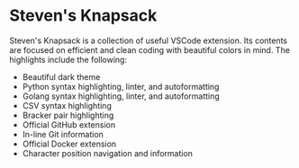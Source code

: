 # Steven's Knapsack

Steven's Knapsack is a collection of useful VSCode extension. Its contents are focused on efficient and clean coding with beautiful colors in mind. The highlights include the following:

- Beautiful dark theme
- Python syntax highlighting, linter, and autoformatting
- Golang syntax highlighting, linter, and autoformatting
- CSV syntax highlighting
- Bracker pair highlighting
- Official GitHub extension
- In-line Git information
- Official Docker extension
- Character position navigation and information
